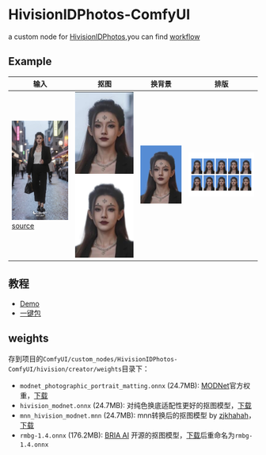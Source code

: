 # HivisionIDPhotos-ComfyUI
a custom node for [HivisionIDPhotos](https://github.com/Zeyi-Lin/HivisionIDPhotos),you can find [workflow](./doc/证件照_workflow.json)

## Example
| 输入 | 抠图 | 换背景 | 排版 |
| -- | -- | -- | -- |
| ![](./doc/demo.jpg) [source](https://www.liblib.art/imageinfo/b7cb6b18b2af4c37be8607b648b52979) | ![](./doc/ComfyUI_temp_movvp_00002_.png) ![](./doc/ComfyUI_temp_igzmq_00002_.png) | ![](./doc/ComfyUI_temp_byppo_00004_.png) | ![](./doc/ComfyUI_temp_jeppc_00005_.png) |

## 教程
- [Demo](https://www.bilibili.com/video/BV1iFpvegEY3/)
- [一键包](https://b23.tv/QFgmoXM)
  
## weights
存到项目的`ComfyUI/custom_nodes/HivisionIDPhotos-ComfyUI/hivision/creator/weights`目录下：
- `modnet_photographic_portrait_matting.onnx` (24.7MB): [MODNet](https://github.com/ZHKKKe/MODNet)官方权重，[下载](https://github.com/Zeyi-Lin/HivisionIDPhotos/releases/download/pretrained-model/modnet_photographic_portrait_matting.onnx)
- `hivision_modnet.onnx` (24.7MB): 对纯色换底适配性更好的抠图模型，[下载](https://github.com/Zeyi-Lin/HivisionIDPhotos/releases/download/pretrained-model/hivision_modnet.onnx)
- `mnn_hivision_modnet.mnn` (24.7MB): mnn转换后的抠图模型 by [zjkhahah](https://github.com/zjkhahah)，[下载](https://github.com/Zeyi-Lin/HivisionIDPhotos/releases/download/pretrained-model/mnn_hivision_modnet.mnn)
- `rmbg-1.4.onnx` (176.2MB): [BRIA AI](https://huggingface.co/briaai/RMBG-1.4) 开源的抠图模型，[下载](https://huggingface.co/briaai/RMBG-1.4/resolve/main/model.pth?download=true)后重命名为`rmbg-1.4.onnx`

